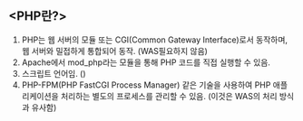 ## <PHP란?>
1. PHP는 웹 서버의 모듈 또는 CGI(Common Gateway Interface)로서 동작하며, 웹 서버와 밀접하게 통합되어 동작. (WAS필요하지 않음)
2.  Apache에서 mod_php라는 모듈을 통해 PHP 코드를 직접 실행할 수 있음.
3.  스크립트 언어임. ()
4.  PHP-FPM(PHP FastCGI Process Manager) 같은 기술을 사용하여 PHP 애플리케이션을 처리하는 별도의 프로세스를 관리할 수 있음. (이것은 WAS의 처리 방식과 유사함)

